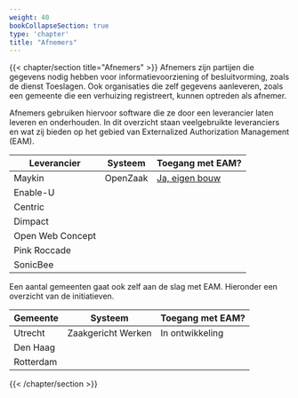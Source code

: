 ```yaml
---
weight: 40
bookCollapseSection: true
type: 'chapter'
title: "Afnemers"
---
```

{{< chapter/section title="Afnemers" >}}
Afnemers zijn partijen die gegevens nodig hebben voor informatievoorziening of besluitvorming, zoals de dienst Toeslagen. Ook organisaties die zelf gegevens aanleveren, zoals een gemeente die een verhuizing registreert, kunnen optreden als afnemer.

Afnemers gebruiken hiervoor software die ze door een leverancier laten leveren en onderhouden. In dit overzicht staan veelgebruikte leveranciers en wat zij bieden op het gebied van Externalized Authorization Management (EAM).


| Leverancier      | Systeem  | Toegang met EAM?                                                                                                                                |  
|------------------|----------|-------------------------------------------------------------------------------------------------------------------------------------------------|
| Maykin           | OpenZaak | [Ja, eigen bouw](https://github.com/open-zaak/open-zaak/blob/d9c14e1257d6ec6751b218b18cdd9eae4b8f9b63/docs/manual/general.rst#api-autorisaties) |
| Enable-U         |          |                                                                                                                                                 |
| Centric          |          |                                                                                                                                                 |
| Dimpact          |          |                                                                                                                                                 |
| Open Web Concept |          |                                                                                                                                                 |
| Pink Roccade     |          |                                                                                                                                                 |
| SonicBee         |          |                                                                                                                                                 |

Een aantal gemeenten gaat ook zelf aan de slag met EAM. Hieronder een overzicht van de initiatieven.

| Gemeente         | Systeem            | Toegang met EAM? |  
|------------------|--------------------|------------------|
| Utrecht          | Zaakgericht Werken | In ontwikkeling  |
| Den Haag         |                    |                  |
| Rotterdam        |                    |                  |
{{< /chapter/section >}}
